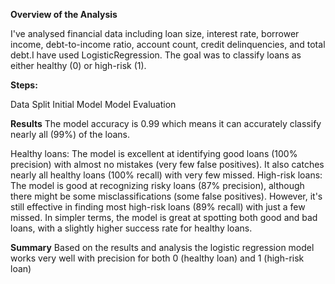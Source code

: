 **Overview of the Analysis**

I've analysed financial data including loan size, interest rate, borrower income, debt-to-income ratio, account count, credit delinquencies, and total debt.I have used LogisticRegression. The goal was to classify loans as either healthy (0) or high-risk (1).

**Steps:**

Data Split
Initial Model
Model Evaluation


**Results**
The model accuracy is 0.99 which means it can accurately classify nearly all (99%) of the loans.

Healthy loans: The model is excellent at identifying good loans (100% precision) with almost no mistakes (very few false positives). It also catches nearly all healthy loans (100% recall) with very few missed.
High-risk loans: The model is good at recognizing risky loans (87% precision), although there might be some misclassifications (some false positives). However, it's still effective in finding most high-risk loans (89% recall) with just a few missed.
In simpler terms, the model is great at spotting both good and bad loans, with a slightly higher success rate for healthy loans.

**Summary**
Based on the results and analysis the logistic regression model works very well with precision for both 0 (healthy loan) and 1 (high-risk loan)
